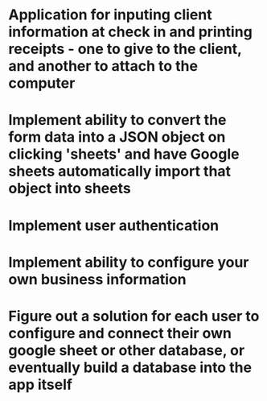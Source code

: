 # Application for inputing client information at check in and printing receipts - one to give to the client, and another to attach to the computer
# Implement ability to convert the form data into a JSON object on clicking 'sheets' and have Google sheets automatically import that object into sheets
# Implement user authentication
# Implement ability to configure your own business information
# Figure out a solution for each user to configure and connect their own google sheet or other database, or eventually build a database into the app itself